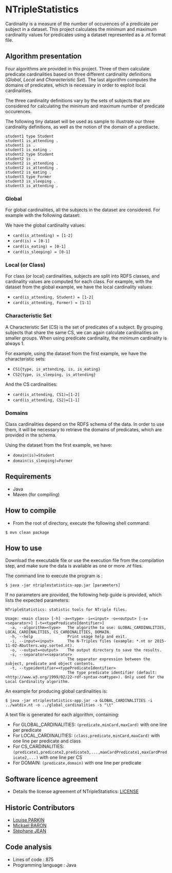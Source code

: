 # NTripleStatistics

Cardinality is a measure of the number of occurences of a predicate per subject in a dataset. This project calculates the minimum and maximum cardinality values for predicates using a dataset represented as a .nt format file.

## Algorithm presentation

Four algorithms are provided in this project. Three of them calculate predicate cardinalities based on three different cardinality definitions (*Global*, *Local* and *Characteristic Set*). The last algorithm computes the domains of predicates, which is necessary in order to exploit local cardinalities.

The three cardinality definitions vary by the sets of subjects that are considered for calculating the minimum and maximum number of predicate occurences.

The following tiny dataset will be used as sample to illustrate our three cardinality definitions, as well as the notion of the domain of a prediacte.

```
student1 type Student
student1 is_attending .
student1 is .
student1 is_eating .
student2 type Student
student2 is .
student2 is_attending .
student2 is_attending .
student2 is_eating .
student3 type Former
student3 is_sleeping .
student3 is_attending .
```

### Global

For global cardinalities, all the subjects in the dataset are considered. For example with the following dataset: 

We have the global cardinality values: 

* `card(is_attending) = [1-2]`
* `card(is) = [0-1]`
* `card(is_eating) = [0-1]`
* `card(is_sleeping) = [0-1]`

### Local (or Class)

For class (or local) cardinalities, subjects are split into RDFS classes, and cardinality values are computed for each class. For example, with the dataset from the global example, we have the local cardinality values:

* `card(is_attending, Student) = [1-2]`
* `card(is_attending, Former) = [1-1]`

### Characteristic Set

A Characteristic Set (CS) is the set of predicates of a subject. By grouping subjects that share the same CS, we can again calculate cardinalities on smaller groups. When using predicate cardinality, the minimum cardinality is always 1.

For example, using the dataset from the first example, we have the characteristic sets:

* `CS1{type, is_attending, is, is_eating}`
* `CS2{type, is_sleeping, is_attending}`

And the CS cardinalities:

* `card(is_attending, CS1)=[1-2]`
* `card(is_attending, CS2)=[1-1]`

### Domains

Class cardinalities depend on the RDFS schema of the data. In order to use them, it will be necessary to retrieve the domains of predicates, which are provided in the schema.

Using the dataset from the first example, we have:
* `domain(is)=Student`
* `domain(is_sleeping)=Former`

## Requirements

* Java
* Maven (for compiling)

## How to compile

* From the root of directory, execute the following shell command:

```
$ mvn clean package
```

## How to use

Download the executable file or use the execution file from the compilation step, and make sure the data is available as one or more _.nt_ files. 

The command line to execute the program is : 

```
$ java -jar ntriplestatistics-app.jar [parameters]
```

If no parameters are provided, the following help guide is provided, which lists the expected parameters:

```
NTripleStatistics: statistic tools for NTriple files.

Usage: <main class> [-h] -a=<type> -i=<input> -o=<output> [-s=<separator>] [-t=<typePredicateIdentifier>]
  -a, --algorithm=<type>   The algorithm to use: GLOBAL_CARDINALITIES, LOCAL_CARDINALITIES, CS_CARDINALITIES, DOMAIN.
  -h, --help               Print usage help and exit.
  -i, --input=<input>      The N-Triples files (example: *.nt or 2015-11-02-Abutters.way.sorted.nt).
  -o, --output=<output>    The output directory to save the results.
  -s, --separator=<separator>
                           The separator expression between the subject, predicate and object contents.
  -t, --typeidentifier=<typePredicateIdentifier>
                           The type predicate identifier (default: <http://www.w3.org/1999/02/22-rdf-syntax-ns#type>). Only used for the Local Cardinality algorithm.
```

An example for producing global cardinalities is: 

```
$ java -jar ntriplestatistics-app.jar -a GLOBAL_CARDINALITIES -i ../watdiv.nt -o ../global_cardinalities -s "\t"
```

A text file is generated for each algorithm, containing:
* For GLOBAL_CARDINALITIES: `(predicate,minCard,maxCard)` with one line per predicate
* For LOCAL_CARDINALITIES: `(class,predicate,minCard,maxCard)` with one line per predicate and class
* For CS_CARDINALITIES: `(predicate1,predicate2,predicate3,...,maxCardPredicate1,maxCardPredicate2,...)` with one line per CS
* For DOMAIN: `(predicate,domain)` with one line per predicate


## Software licence agreement

* Details the license agreement of NTripleStatistics: [LICENSE](LICENSE)

## Historic Contributors

* [Louise PARKIN](https://www.lias-lab.fr/members/louiseparkin/)
* [Mickael BARON](https://www.lias-lab.fr/members/mickaelbaron/)
* [Stéphane JEAN](https://www.lias-lab.fr/members/stephanejean/)

## Code analysis

* Lines of code : 875
* Programming language : Java

